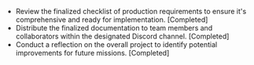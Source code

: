 - Review the finalized checklist of production requirements to ensure it's comprehensive and ready for implementation. [Completed]
- Distribute the finalized documentation to team members and collaborators within the designated Discord channel. [Completed]
- Conduct a reflection on the overall project to identify potential improvements for future missions. [Completed]